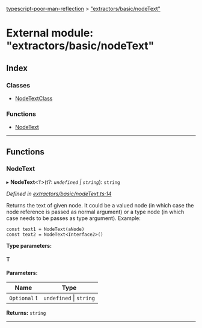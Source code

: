 [typescript-poor-man-reflection](../README.md) > ["extractors/basic/nodeText"](../modules/_extractors_basic_nodetext_.md)

# External module: "extractors/basic/nodeText"

## Index

### Classes

* [NodeTextClass](../classes/_extractors_basic_nodetext_.nodetextclass.md)

### Functions

* [NodeText](_extractors_basic_nodetext_.md#nodetext)

---

## Functions

<a id="nodetext"></a>

###  NodeText

▸ **NodeText**<`T`>(t?: *`undefined` \| `string`*): `string`

*Defined in [extractors/basic/nodeText.ts:14](https://github.com/cancerberoSgx/typescript-poor-man-reflection/blob/3b7b7d6/src/extractors/basic/nodeText.ts#L14)*

Returns the text of given node. It could be a valued node (in which case the node reference is passed as normal argument) or a type node (in which case needs to be passes as type argument). Example:

```
const text1 = NodeText(aNode)
const text2 = NodeText<Interface2>()
```

**Type parameters:**

#### T 
**Parameters:**

| Name | Type |
| ------ | ------ |
| `Optional` t | `undefined` \| `string` |

**Returns:** `string`

___

